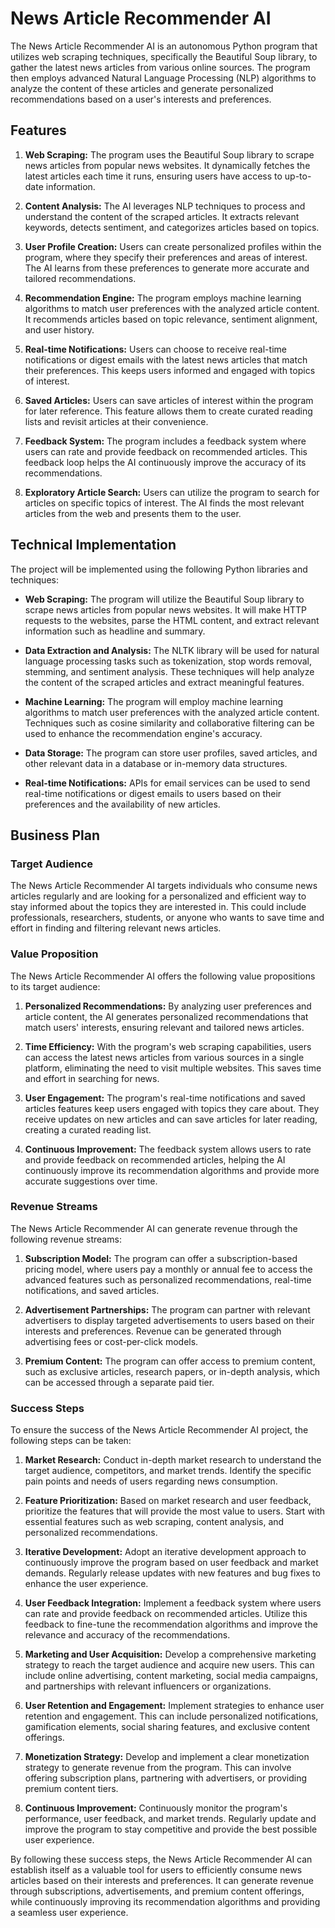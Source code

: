 # News Article Recommender AI

The News Article Recommender AI is an autonomous Python program that utilizes web scraping techniques, specifically the Beautiful Soup library, to gather the latest news articles from various online sources. The program then employs advanced Natural Language Processing (NLP) algorithms to analyze the content of these articles and generate personalized recommendations based on a user's interests and preferences.

## Features

1. **Web Scraping:** The program uses the Beautiful Soup library to scrape news articles from popular news websites. It dynamically fetches the latest articles each time it runs, ensuring users have access to up-to-date information.

2. **Content Analysis:** The AI leverages NLP techniques to process and understand the content of the scraped articles. It extracts relevant keywords, detects sentiment, and categorizes articles based on topics.

3. **User Profile Creation:** Users can create personalized profiles within the program, where they specify their preferences and areas of interest. The AI learns from these preferences to generate more accurate and tailored recommendations.

4. **Recommendation Engine:** The program employs machine learning algorithms to match user preferences with the analyzed article content. It recommends articles based on topic relevance, sentiment alignment, and user history.

5. **Real-time Notifications:** Users can choose to receive real-time notifications or digest emails with the latest news articles that match their preferences. This keeps users informed and engaged with topics of interest.

6. **Saved Articles:** Users can save articles of interest within the program for later reference. This feature allows them to create curated reading lists and revisit articles at their convenience.

7. **Feedback System:** The program includes a feedback system where users can rate and provide feedback on recommended articles. This feedback loop helps the AI continuously improve the accuracy of its recommendations.

8. **Exploratory Article Search:** Users can utilize the program to search for articles on specific topics of interest. The AI finds the most relevant articles from the web and presents them to the user.

## Technical Implementation

The project will be implemented using the following Python libraries and techniques:

- **Web Scraping:** The program will utilize the Beautiful Soup library to scrape news articles from popular news websites. It will make HTTP requests to the websites, parse the HTML content, and extract relevant information such as headline and summary.

- **Data Extraction and Analysis:** The NLTK library will be used for natural language processing tasks such as tokenization, stop words removal, stemming, and sentiment analysis. These techniques will help analyze the content of the scraped articles and extract meaningful features.

- **Machine Learning:** The program will employ machine learning algorithms to match user preferences with the analyzed article content. Techniques such as cosine similarity and collaborative filtering can be used to enhance the recommendation engine's accuracy.

- **Data Storage:** The program can store user profiles, saved articles, and other relevant data in a database or in-memory data structures.

- **Real-time Notifications:** APIs for email services can be used to send real-time notifications or digest emails to users based on their preferences and the availability of new articles.

## Business Plan

### Target Audience

The News Article Recommender AI targets individuals who consume news articles regularly and are looking for a personalized and efficient way to stay informed about the topics they are interested in. This could include professionals, researchers, students, or anyone who wants to save time and effort in finding and filtering relevant news articles.

### Value Proposition

The News Article Recommender AI offers the following value propositions to its target audience:

1. **Personalized Recommendations:** By analyzing user preferences and article content, the AI generates personalized recommendations that match users' interests, ensuring relevant and tailored news articles.

2. **Time Efficiency:** With the program's web scraping capabilities, users can access the latest news articles from various sources in a single platform, eliminating the need to visit multiple websites. This saves time and effort in searching for news.

3. **User Engagement:** The program's real-time notifications and saved articles features keep users engaged with topics they care about. They receive updates on new articles and can save articles for later reading, creating a curated reading list.

4. **Continuous Improvement:** The feedback system allows users to rate and provide feedback on recommended articles, helping the AI continuously improve its recommendation algorithms and provide more accurate suggestions over time.

### Revenue Streams

The News Article Recommender AI can generate revenue through the following revenue streams:

1. **Subscription Model:** The program can offer a subscription-based pricing model, where users pay a monthly or annual fee to access the advanced features such as personalized recommendations, real-time notifications, and saved articles.

2. **Advertisement Partnerships:** The program can partner with relevant advertisers to display targeted advertisements to users based on their interests and preferences. Revenue can be generated through advertising fees or cost-per-click models.

3. **Premium Content:** The program can offer access to premium content, such as exclusive articles, research papers, or in-depth analysis, which can be accessed through a separate paid tier.

### Success Steps

To ensure the success of the News Article Recommender AI project, the following steps can be taken:

1. **Market Research:** Conduct in-depth market research to understand the target audience, competitors, and market trends. Identify the specific pain points and needs of users regarding news consumption.

2. **Feature Prioritization:** Based on market research and user feedback, prioritize the features that will provide the most value to users. Start with essential features such as web scraping, content analysis, and personalized recommendations.

3. **Iterative Development:** Adopt an iterative development approach to continuously improve the program based on user feedback and market demands. Regularly release updates with new features and bug fixes to enhance the user experience.

4. **User Feedback Integration:** Implement a feedback system where users can rate and provide feedback on recommended articles. Utilize this feedback to fine-tune the recommendation algorithms and improve the relevance and accuracy of the recommendations.

5. **Marketing and User Acquisition:** Develop a comprehensive marketing strategy to reach the target audience and acquire new users. This can include online advertising, content marketing, social media campaigns, and partnerships with relevant influencers or organizations.

6. **User Retention and Engagement:** Implement strategies to enhance user retention and engagement. This can include personalized notifications, gamification elements, social sharing features, and exclusive content offerings.

7. **Monetization Strategy:** Develop and implement a clear monetization strategy to generate revenue from the program. This can involve offering subscription plans, partnering with advertisers, or providing premium content tiers.

8. **Continuous Improvement:** Continuously monitor the program's performance, user feedback, and market trends. Regularly update and improve the program to stay competitive and provide the best possible user experience.

By following these success steps, the News Article Recommender AI can establish itself as a valuable tool for users to efficiently consume news articles based on their interests and preferences. It can generate revenue through subscriptions, advertisements, and premium content offerings, while continuously improving its recommendation algorithms and providing a seamless user experience.
